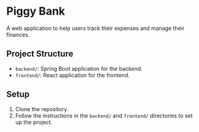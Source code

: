 # Piggy Bank

A web application to help users track their expenses and manage their finances.

## Project Structure

- `backend/`: Spring Boot application for the backend.
- `frontend/`: React application for the frontend.

## Setup

1. Clone the repository.
2. Follow the instructions in the `backend/` and `frontend/` directories to set up the project.
